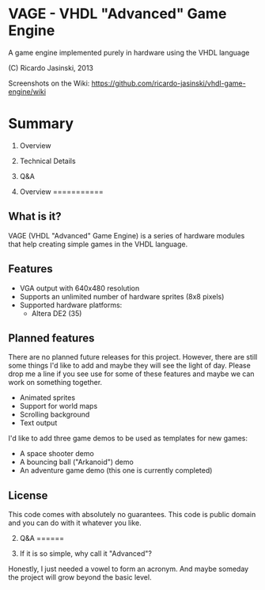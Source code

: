 VAGE - VHDL "Advanced" Game Engine
==================================
A game engine implemented purely in hardware using the VHDL language

(C) Ricardo Jasinski, 2013

Screenshots on the Wiki: https://github.com/ricardo-jasinski/vhdl-game-engine/wiki

Summary
=======
1. Overview
2. Technical Details
3. Q&A

1. Overview
===========

What is it?
-----------
VAGE (VHDL "Advanced" Game Engine) is a series of hardware modules that help
creating simple games in the VHDL language.

Features
--------
* VGA output with 640x480 resolution
* Supports an unlimited number of hardware sprites (8x8 pixels)
* Supported hardware platforms:
   - Altera DE2 (35)

Planned features
----------------
There are no planned future releases for this project. However, there are still
some things I'd like to add and maybe they will see the light of day. Please
drop me a line if you see use for some of these features and maybe we can work
on something together.
* Animated sprites
* Support for world maps
* Scrolling background
* Text output

I'd like to add three game demos to be used as templates for new games:
* A space shooter demo
* A bouncing ball ("Arkanoid") demo
* An adventure game demo (this one is currently completed)

License
-------
This code comes with absolutely no guarantees. This code is public domain and
you can do with it whatever you like.


2. Q&A
======

1. If it is so simple, why call it "Advanced"?

Honestly, I just needed a vowel to form an acronym. And maybe someday the
project will grow beyond the basic level.



